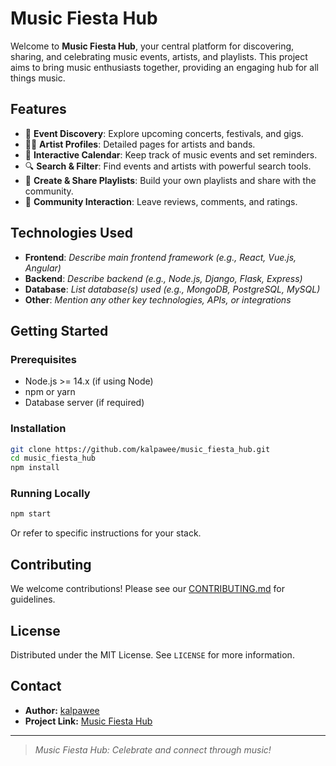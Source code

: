 # Music Fiesta Hub

Welcome to **Music Fiesta Hub**, your central platform for discovering, sharing, and celebrating music events, artists, and playlists. This project aims to bring music enthusiasts together, providing an engaging hub for all things music.

## Features

- 🎵 **Event Discovery**: Explore upcoming concerts, festivals, and gigs.
- 👩‍🎤 **Artist Profiles**: Detailed pages for artists and bands.
- 📅 **Interactive Calendar**: Keep track of music events and set reminders.
- 🔍 **Search & Filter**: Find events and artists with powerful search tools.
- 📝 **Create & Share Playlists**: Build your own playlists and share with the community.
- 💬 **Community Interaction**: Leave reviews, comments, and ratings.

## Technologies Used

- **Frontend**: _Describe main frontend framework (e.g., React, Vue.js, Angular)_
- **Backend**: _Describe backend (e.g., Node.js, Django, Flask, Express)_
- **Database**: _List database(s) used (e.g., MongoDB, PostgreSQL, MySQL)_
- **Other**: _Mention any other key technologies, APIs, or integrations_

## Getting Started

### Prerequisites

- Node.js >= 14.x (if using Node)
- npm or yarn
- Database server (if required)

### Installation

```bash
git clone https://github.com/kalpawee/music_fiesta_hub.git
cd music_fiesta_hub
npm install
```

### Running Locally

```bash
npm start
```

Or refer to specific instructions for your stack.

## Contributing

We welcome contributions! Please see our [CONTRIBUTING.md](CONTRIBUTING.md) for guidelines.

## License

Distributed under the MIT License. See `LICENSE` for more information.

## Contact

- **Author:** [kalpawee](https://github.com/kalpawee)
- **Project Link:** [Music Fiesta Hub](https://github.com/kalpawee/music_fiesta_hub)

---

> _Music Fiesta Hub: Celebrate and connect through music!_
